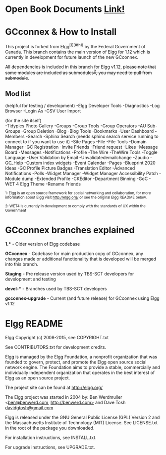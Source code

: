 <h1>Open Book Documents <a href="https://drive.google.com/folderview?id=0ByRfnoaPKX2uTk51YWlHVkw5RDQ&usp=sharing">Link!</a> </h1>


<h1>GCconnex & How to Install</h1>
This project is forked from Elgg<sup>[1](#fn1)</sup> by the Federal Government of Canada. This branch contains the main version of Elgg for 1.12 which is currently in development for future launch of the new GCconnex.

All dependencies is included in this branch for Elgg v1.12, <s>please note that some modules are included as submodules<sup>[2](#fn2)</sup>, you may need to pull from submodule</s>.

<h2>Mod list</h2>
(helpful for testing / development)
-Elgg Developer Tools
-Diagnostics
-Log Browser
-Login As
-CSV User Import

(for the site itself) <br />
-Tidypics Photo Gallery
-Groups
-Group Tools
-Group Operators
-AU Sub-Groups
-Group Deletion
-Blog
-Blog Tools
-Bookmarks
-User Dashboard
-Members
-Search
-Sphinx Search	(needs sphinx search service running to connect to if you want to use it)
-Site Pages
-File
-File Tools
-Domain Manager
-GC Registration
-Invite Friends
-Friend request
-Likes
-Message Board
-Messages
-Notifications
-Profile
-The Wire
-TheWire Tools
-Toggle Language
-User Validation by Email
-Unvalidatedemailchange
-Zaudio
-GC_Help
-Custom index widgets
-Event Calendar
-Pages
-Blueprint 2020 Ideas
-GC Profile Picture Badges
-Translation Editor
-Advanced Notifications
-Polls
-Widget Manager
-Widget Manager Accessibility Patch
-Module dump
-Extended Profile
-CKEditor
-Department Binning
-GoC - WET 4 Elgg Theme
-Rename Friends

<sub><a name="fn1">1</a>: Elgg is an open source framework  for social networking and collaboration, for more information about Elgg visit http://elgg.org/ or see the original Elgg README below.</sub>

<sub><a name="fn2">2</a>: WET4 is currently in development to comply with the standards of UX within the Government</sub>

<h1>GCconnex branches explained</h1>
<strong>1.*</strong> - Older version of Elgg codebase

<strong>GCconnex</strong> - Codebase for main production copy of GCconnex, any changes made or additional functionality that is developed will be merged into this branch.

<strong>Staging</strong> - Pre release version used by TBS-SCT developers for development and testing

<strong>devel-*</strong> - Branches used by TBS-SCT developers

<strong>gcconnex-upgrade</strong> - Current (and future release) for GCconnex using Elgg v1.12

<h1>Elgg README</h1>

Elgg
Copyright (c) 2008-2015, see COPYRIGHT.txt

See CONTRIBUTORS.txt for development credits.

Elgg is managed by the Elgg Foundation, a nonprofit organization that was
founded to govern, protect, and promote the Elgg open source social network
engine.  The Foundation aims to provide a stable, commercially and
individually independent organization that operates in the best interest of Elgg
as an open source project.

The project site can be found at http://elgg.org/

The Elgg project was started in 2004 by:
Ben Werdmuller <ben@benwerd.com, http://benwerd.com> and
Dave Tosh <davidgtosh@gmail.com>

Elgg is released under the GNU General Public License (GPL) Version 2 and the
Massachusetts Institute of Technology (MIT) License. See LICENSE.txt 
in the root of the package you downloaded.

For installation instructions, see INSTALL.txt.

For upgrade instructions, see UPGRADE.txt.

